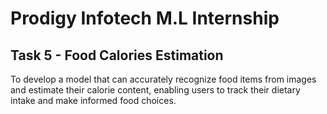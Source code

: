 # Prodigy Infotech M.L Internship

## Task 5 - Food Calories Estimation

To develop a model that can accurately recognize food items from images and estimate their calorie content, enabling users to track their dietary intake and make informed food choices.    

